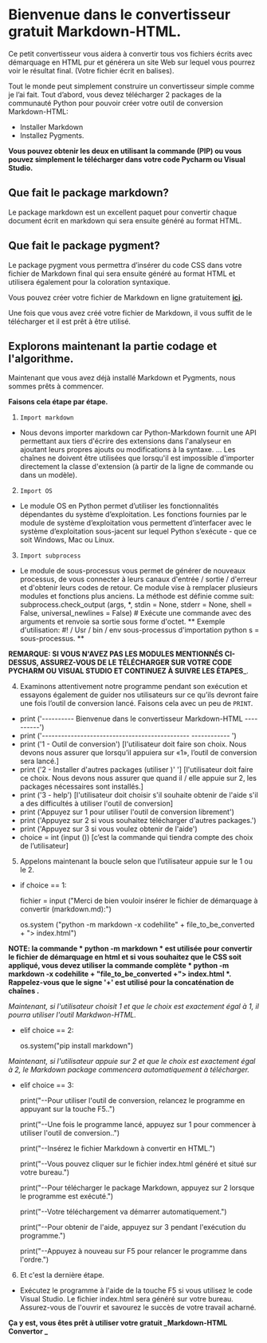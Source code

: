 ﻿
# Bienvenue dans le convertisseur gratuit Markdown-HTML.
 
 Ce petit convertisseur vous aidera à convertir tous vos fichiers écrits avec démarquage en HTML pur et générera un site Web sur lequel vous pourrez voir le résultat final. (Votre fichier écrit en balises).
 
 Tout le monde peut simplement construire un convertisseur simple comme je l’ai fait.
 Tout d’abord, vous devez télécharger 2 packages de la communauté Python pour pouvoir créer votre outil de conversion Markdown-HTML:
 - Installer Markdown
 - Installez Pygments.
 
 **Vous pouvez obtenir les deux en utilisant la commande (PIP) ou vous pouvez simplement le télécharger dans votre code Pycharm ou Visual Studio.**
 

## Que fait le package markdown?

 Le package markdown est un excellent paquet pour convertir chaque document écrit en markdown qui sera ensuite généré au format HTML.
 
## Que fait le package pygment?

 Le package pygment vous permettra d’insérer du code CSS dans votre fichier de Markdown final qui sera ensuite généré au format HTML et utilisera également pour la coloration syntaxique.
 
 Vous pouvez créer votre fichier de Markdown en ligne gratuitement **[ici](https://stackedit.io).**
 
 Une fois que vous avez créé votre fichier de Markdown, il vous suffit de le télécharger et il est prêt à être utilisé.
 
## Explorons maintenant la partie codage et l'algorithme.

 Maintenant que vous avez déjà installé Markdown et Pygments, nous sommes prêts à commencer.
 
**Faisons cela étape par étape.**

1) ``Import markdown``

- Nous devons importer markdown car Python-Markdown fournit une API permettant aux tiers d'écrire des extensions dans l'analyseur en ajoutant leurs propres ajouts ou modifications à la syntaxe. ... Les chaînes ne doivent être utilisées que lorsqu'il est impossible d'importer directement la classe d'extension (à partir de la ligne de commande ou dans un modèle).


2) ``Import OS``

- Le module OS en Python permet d’utiliser les fonctionnalités dépendantes du système d’exploitation. Les fonctions fournies par le module de système d’exploitation vous permettent d’interfacer avec le système d’exploitation sous-jacent sur lequel Python s’exécute - que ce soit Windows, Mac ou Linux.

3) ``Import subprocess``

- Le module de sous-processus vous permet de générer de nouveaux processus, de vous connecter à leurs canaux d'entrée / sortie / d'erreur et d'obtenir leurs codes de retour. Ce module vise à remplacer plusieurs modules et fonctions plus anciens. La méthode est définie comme suit: subprocess.check_output (args, *, stdin = None, stderr = None, shell = False, universal_newlines = False) # Exécute une commande avec des arguments et renvoie sa sortie sous forme d'octet. ** Exemple d'utilisation: #! / Usr / bin / env sous-processus d'importation python s = sous-processus. **

__REMARQUE: SI VOUS N'AVEZ PAS LES MODULES MENTIONNÉS CI-DESSUS, ASSUREZ-VOUS DE LE TÉLÉCHARGER SUR VOTRE CODE PYCHARM OU VISUAL STUDIO ET CONTINUEZ À SUIVRE LES ÉTAPES___.

4) Examinons attentivement notre programme pendant son exécution et essayons également de guider nos utilisateurs sur ce qu’ils devront faire une fois l’outil de conversion lancé. Faisons cela avec un peu de `PRINT`.


- print ('---------- Bienvenue dans le convertisseur Markdown-HTML ----------')
- print ('---------------------------------------------- ------------ ')
- print ('1 - Outil de conversion') [l'utilisateur doit faire son choix. Nous devons nous assurer que lorsqu’il appuiera sur «1», l’outil de conversion sera lancé.]
- print ('2 - Installer d'autres packages (utiliser <PIP>)' '] [l'utilisateur doit faire ce choix. Nous devons nous assurer que quand il / elle appuie sur 2, les packages nécessaires sont installés.]
- print ('3 - help') [l'utilisateur doit choisir s'il souhaite obtenir de l'aide s'il a des difficultés à utiliser l'outil de conversion]
- print ('Appuyez sur 1 pour utiliser l'outil de conversion librement')
- print ('Appuyez sur 2 si vous souhaitez télécharger d'autres packages.')
- print ('Appuyez sur 3 si vous voulez obtenir de l'aide')
- choice = int (input ()) [c’est la commande qui tiendra compte des choix de l’utilisateur]
  
5) Appelons maintenant la boucle selon que l’utilisateur appuie sur le 1 ou le 2.

- if choice == 1:

    fichier = input ("Merci de bien vouloir insérer le fichier de démarquage à convertir (markdown.md):")
    
    os.system ("python -m markdown -x codehilite" + file_to_be_converted + "> index.html")
    
__NOTE: la commande * python -m markdown * est utilisée pour convertir le fichier de démarquage en html et si vous souhaitez que le CSS soit appliqué, vous devez utiliser la commande complète * python -m markdown -x codehilite + "file_to_be_converted +"> index.html *. Rappelez-vous que le signe '+' est utilisé pour la concaténation de chaînes .__

*Maintenant, si l'utilisateur choisit 1 et que le choix est exactement égal à 1, il pourra utiliser l'outil Markdwon-HTML.*

- elif choice == 2:

    os.system("pip install markdown")
    
*Maintenant, si l'utilisateur appuie sur 2 et que le choix est exactement égal à 2, le Markdown package commencera automatiquement à télécharger.*
    
- elif choice == 3:

  print("--Pour utiliser l'outil de conversion, relancez le programme en appuyant sur la touche F5..")
  
    print("--Une fois le programme lancé, appuyez sur 1 pour commencer à utiliser l'outil de conversion..")
  
    print("--Insérez le fichier Markdown à convertir en HTML.")
  
    print("--Vous pouvez cliquer sur le fichier index.html généré et situé sur votre bureau.")
  
    print("--Pour télécharger le package Markdown, appuyez sur 2 lorsque le programme est exécuté.")
  
    print("--Votre téléchargement va démarrer automatiquement.")
  
    print("--Pour obtenir de l'aide, appuyez sur 3 pendant l'exécution du programme.")
  
    print("--Appuyez à nouveau sur F5 pour relancer le programme dans l'ordre.")
    
6) Et c'est la dernière étape.

- Exécutez le programme à l'aide de la touche F5 si vous utilisez le code Visual Studio. Le fichier index.html sera généré sur votre bureau. Assurez-vous de l'ouvrir et savourez le succès de votre travail acharné.

**Ça y est, vous êtes prêt à utiliser votre gratuit _Markdown-HTML Convertor _**
    


 
 
